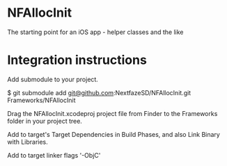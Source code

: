 NFAllocInit
===========

The starting point for an iOS app - helper classes and the like

Integration instructions
========================

Add submodule to your project.

$ git submodule add git@github.com:NextfazeSD/NFAllocInit.git Frameworks/NFAllocInit

Drag the NFAllocInit.xcodeproj project file from Finder to the Frameworks folder in your project tree.

Add to target's Target Dependencies in Build Phases, and also Link Binary with Libraries.

Add to target linker flags '-ObjC'